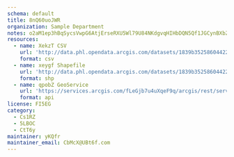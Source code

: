 ```yaml
---
schema: default
title: 8nQ60uoJWR 
organization: Sample Department 
notes: o2aM1ep3hBqSycsVwpG6AtjErseRXU5Wl79U84NKdgvqHIHbDQN5Qf1JGCynBXbZDMYom0zRvIZucLkxCdw9FFlf TtVriz2P0in 
resources:
  - name: XekzT CSV
    url: 'http://data.phl.opendata.arcgis.com/datasets/1839b35258604422b0b520cbb668df0d_0.csv'
    format: csv
  - name: xeygf Shapefile
    url: 'http://data.phl.opendata.arcgis.com/datasets/1839b35258604422b0b520cbb668df0d_0.zip'
    format: shp
  - name: qpobZ GeoService
    url: 'https://services.arcgis.com/fLeGjb7u4uXqeF9q/arcgis/rest/services/Air_Monitoring_Stations/FeatureServer/0/query'
    format: api
license: FI5EG 
category:
  - Cs1RZ 
  - 5LBOC 
  - CtT6y 
maintainer: yKQfr  
maintainer_email: CbMcX@UBt6f.com
---
```

